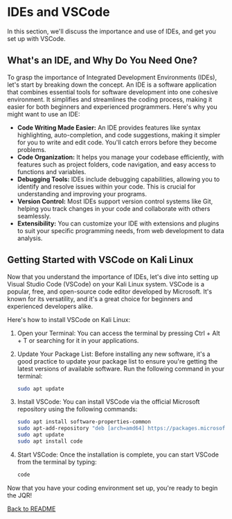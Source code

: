 # IDEs and VSCode
In this section, we'll discuss the importance and use of IDEs, and get you set up with VSCode.

## What's an IDE, and Why Do You Need One?
To grasp the importance of Integrated Development Environments (IDEs), let's start by breaking down the concept. An IDE is a software application that combines essential tools for software development into one cohesive environment. It simplifies and streamlines the coding process, making it easier for both beginners and experienced programmers. Here's why you might want to use an IDE:
- **Code Writing Made Easier:** An IDE provides features like syntax highlighting, auto-completion, and code suggestions, making it simpler for you to write and edit code. You'll catch errors before they become problems.
- **Code Organization:** It helps you manage your codebase efficiently, with features such as project folders, code navigation, and easy access to functions and variables.
- **Debugging Tools:** IDEs include debugging capabilities, allowing you to identify and resolve issues within your code. This is crucial for understanding and improving your programs.
- **Version Control:** Most IDEs support version control systems like Git, helping you track changes in your code and collaborate with others seamlessly.
- **Extensibility:** You can customize your IDE with extensions and plugins to suit your specific programming needs, from web development to data analysis.

## Getting Started with VSCode on Kali Linux
Now that you understand the importance of IDEs, let's dive into setting up Visual Studio Code (VSCode) on your Kali Linux system. VSCode is a popular, free, and open-source code editor developed by Microsoft. It's known for its versatility, and it's a great choice for beginners and experienced developers alike.

Here's how to install VSCode on Kali Linux:
1. Open your Terminal: You can access the terminal by pressing Ctrl + Alt + T or searching for it in your applications.

1. Update Your Package List: Before installing any new software, it's a good practice to update your package list to ensure you're getting the latest versions of available software. Run the following command in your terminal:
    ```bash
    sudo apt update
    ```
1. Install VSCode: You can install VSCode via the official Microsoft repository using the following commands:
    ```bash
    sudo apt install software-properties-common
    sudo apt-add-repository "deb [arch=amd64] https://packages.microsoft.com/repos/vscode stable main"
    sudo apt update
    sudo apt install code
    ```
1. Start VSCode: Once the installation is complete, you can start VSCode from the terminal by typing:
    ```bash
    code
    ```

Now that you have your coding environment set up, you're ready to begin the JQR!

[Back to README](README.md)